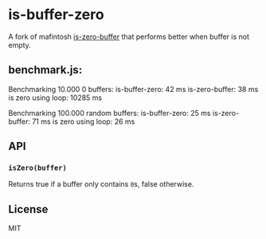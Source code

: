 # is-buffer-zero

A fork of mafintosh [is-zero-buffer] that performs better when buffer
is not empty.

## benchmark.js:

Benchmarking 10.000 0 buffers:
is-buffer-zero: 42 ms
is-zero-buffer: 38 ms
is zero using loop: 10285 ms

Benchmarking 100.000 random buffers:
is-buffer-zero: 25 ms
is-zero-buffer: 71 ms
is zero using loop: 26 ms

## API

### `isZero(buffer)`

Returns true if a buffer only contains `0`s, false otherwise.

## License

MIT

[is-zero-buffer]: https://github.com/mafintosh/is-zero-buffer
